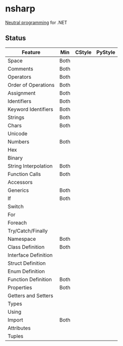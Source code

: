 # nsharp

[Neutral programming](Docs/neutral_programming.md) for .NET

## Status

Feature                 | Min       | CStyle    | PyStyle
----------------------- | --------- | --------- | ---------
Space                   | Both      |           |
Comments                | Both      |           |
Operators               | Both      |           |
Order of Operations     | Both      |           |
Assignment              | Both      |           |
Identifiers             | Both      |           |
Keyword Identifiers     | Both      |           |
Strings                 | Both      |           |
Chars                   | Both      |           |
Unicode                 |           |           |
Numbers                 | Both      |           |
Hex                     |           |           |
Binary                  |           |           |
String Interpolation    | Both      |           |
Function Calls          | Both      |           |
Accessors               |           |           |
Generics                | Both      |           |
If                      | Both      |           |
Switch                  |           |           |
For                     |           |           |
Foreach                 |           |           |
Try/Catch/Finally       |           |           |
Namespace               | Both      |           |
Class Definition        | Both      |           |
Interface Definition    |           |           |
Struct Definition       |           |           |
Enum Definition         |           |           |
Function Definition     | Both      |           |
Properties              | Both      |           |
Getters and Setters     |           |           |
Types                   |           |           |
Using                   |           |           |
Import                  | Both      |           |
Attributes              |           |           |
Tuples                  |           |           |
